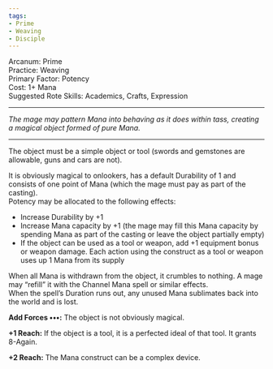 ```yaml
---
tags:
- Prime
- Weaving
- Disciple
---
```


Arcanum: Prime\
Practice: Weaving\
Primary Factor: Potency\
Cost: 1+ Mana\
Suggested Rote Skills: Academics, Crafts, Expression

---

_The mage may pattern Mana into behaving as it does within tass, creating a magical object formed of pure Mana._

---

The object must be a simple object or tool (swords and gemstones are allowable, guns and cars are not).

It is obviously magical to onlookers, has a default Durability of 1 and consists of one point of Mana (which the mage must pay as part of the casting).\
Potency may be allocated to the following effects:
- Increase Durability by +1
- Increase Mana capacity by +1 (the mage may fill this Mana capacity by spending Mana as part of the casting or leave the object partially empty)
- If the object can be used as a tool or weapon, add +1 equipment bonus or weapon damage. Each action using the construct as a tool or weapon uses up 1 Mana from its supply

When all Mana is withdrawn from the object, it crumbles to nothing. A mage may “refill” it with the Channel Mana spell or similar effects.\
When the spell’s Duration runs out, any unused Mana sublimates back into the world and is lost.

**Add Forces •••:** The object is not obviously magical.

**+1 Reach:** If the object is a tool, it is a perfected ideal of that tool. It grants 8-Again.

**+2 Reach:** The Mana construct can be a complex device.